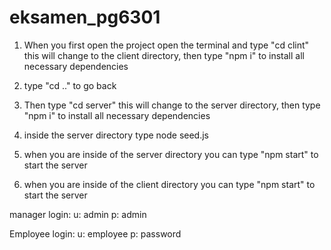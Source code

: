 # eksamen_pg6301

1. When you first open the project open the terminal and type "cd clint" this will change to the client directory, then type "npm i" to install all necessary dependencies

2. type "cd .." to go back

3. Then type "cd server" this will change to the server directory, then type "npm i" to install all necessary dependencies

4. inside the server directory type node seed.js

5. when you are inside of the server directory you can type "npm start" to start the server

6. when you are inside of the client directory you can type "npm start" to start the server

manager login:
u: admin
p: admin

Employee login:
u: employee
p: password
